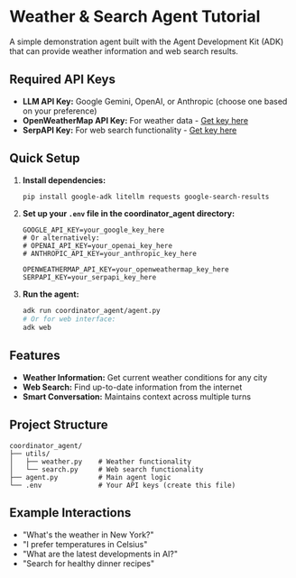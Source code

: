 # Weather & Search Agent Tutorial

A simple demonstration agent built with the Agent Development Kit (ADK) that can provide weather information and web search results.

## Required API Keys

* **LLM API Key:** Google Gemini, OpenAI, or Anthropic (choose one based on your preference)
* **OpenWeatherMap API Key:** For weather data - [Get key here](https://home.openweathermap.org/api_keys)
* **SerpAPI Key:** For web search functionality - [Get key here](https://serpapi.com/)

## Quick Setup

1. **Install dependencies:**
   ```bash
   pip install google-adk litellm requests google-search-results
   ```

2. **Set up your `.env` file in the coordinator_agent directory:**
   ```
   GOOGLE_API_KEY=your_google_key_here
   # Or alternatively:
   # OPENAI_API_KEY=your_openai_key_here
   # ANTHROPIC_API_KEY=your_anthropic_key_here
   
   OPENWEATHERMAP_API_KEY=your_openweathermap_key_here
   SERPAPI_KEY=your_serpapi_key_here
   ```

3. **Run the agent:**
   ```bash
   adk run coordinator_agent/agent.py
   # Or for web interface:
   adk web
   ```

## Features

* **Weather Information:** Get current weather conditions for any city
* **Web Search:** Find up-to-date information from the internet
* **Smart Conversation:** Maintains context across multiple turns

## Project Structure

```
coordinator_agent/
├── utils/
│   ├── weather.py    # Weather functionality
│   └── search.py     # Web search functionality
├── agent.py          # Main agent logic
└── .env              # Your API keys (create this file)
```

## Example Interactions

* "What's the weather in New York?"
* "I prefer temperatures in Celsius"
* "What are the latest developments in AI?"
* "Search for healthy dinner recipes"